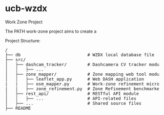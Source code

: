 # ucb-wzdx
Work Zone Project

The PATH work-zone project aims to create a 


Project Structure:
<pre>
/
├── db                          # WZDX local database file
├── src/    
│   ├── dashcam_tracker/        # Dashcamera CV tracker module         
│   │   ├── ...                 
│   ├── zone_mapper/            # Zone mapping web tool module
│   │   ├── leaflet_app.py      # Web DASH application
|   |   ├── osm_mapper.py       # Work-zone refinement microservice
|   |   ├── zone_refinement.py  # Zone Refinement benchmarker
│   ├── rest_api/               # RESTful API module
│   │   ├── ...                 # API-related files
│   ├── ...                     # Shared source files
├── README            
</pre>
